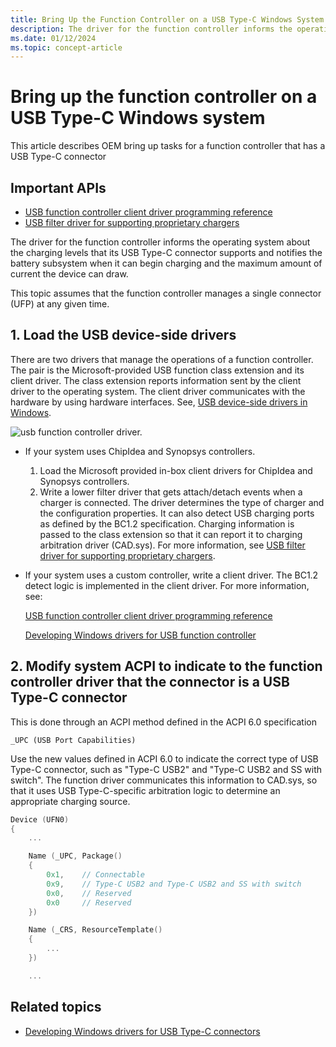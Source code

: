 ```yaml
---
title: Bring Up the Function Controller on a USB Type-C Windows System
description: The driver for the function controller informs the operating system about the charging levels that its USB Type-C connector supports and notifies the battery subsystem when it can begin charging and the maximum amount of current the device can draw.
ms.date: 01/12/2024
ms.topic: concept-article
---
```


# Bring up the function controller on a USB Type-C Windows system

This article describes OEM bring up tasks for a function controller that has a USB Type-C connector

## Important APIs

- [USB function controller client driver programming reference](/previous-versions/windows/hardware/drivers/mt188010(v=vs.85))
- [USB filter driver for supporting proprietary chargers](/previous-versions/windows/hardware/drivers/mt188012(v=vs.85))

The driver for the function controller informs the operating system about the charging levels that its USB Type-C connector supports and notifies the battery subsystem when it can begin charging and the maximum amount of current the device can draw.

This topic assumes that the function controller manages a single connector (UFP) at any given time.

## 1. Load the USB device-side drivers

There are two drivers that manage the operations of a function controller. The pair is the Microsoft-provided USB function class extension and its client driver. The class extension reports information sent by the client driver to the operating system. The client driver communicates with the hardware by using hardware interfaces. See, [USB device-side drivers in Windows](usb-device-side-drivers-in-windows.md).

![usb function controller driver.](images/function-controller.png)

- If your system uses ChipIdea and Synopsys controllers.
    1. Load the Microsoft provided in-box client drivers for ChipIdea and Synopsys controllers.
    1. Write a lower filter driver that gets attach/detach events when a charger is connected. The driver determines the type of charger and the configuration properties. It can also detect USB charging ports as defined by the BC1.2 specification. Charging information is passed to the class extension so that it can report it to charging arbitration driver (CAD.sys). For more information, see [USB filter driver for supporting proprietary chargers](/previous-versions/windows/hardware/drivers/mt188012(v=vs.85)).
- If your system uses a custom controller, write a client driver. The BC1.2 detect logic is implemented in the client driver. For more information, see:

    [USB function controller client driver programming reference](/previous-versions/windows/hardware/drivers/mt188010(v=vs.85))

    [Developing Windows drivers for USB function controller](developing-windows-drivers-for-usb-function-controllers.md)

## 2. Modify system ACPI to indicate to the function controller driver that the connector is a USB Type-C connector

This is done through an ACPI method defined in the ACPI 6.0 specification

`_UPC (USB Port Capabilities)`

Use the new values defined in ACPI 6.0 to indicate the correct type of USB Type-C connector, such as "Type-C USB2" and "Type-C USB2 and SS with switch". The function driver communicates this information to CAD.sys, so that it uses USB Type-C-specific arbitration logic to determine an appropriate charging source.

```cpp
Device (UFN0)
{
    ...

    Name (_UPC, Package()
    {
        0x1,    // Connectable
        0x9,    // Type-C USB2 and Type-C USB2 and SS with switch
        0x0,    // Reserved
        0x0     // Reserved
    })

    Name (_CRS, ResourceTemplate()
    {
        ...
    })

    ...
```

## Related topics

- [Developing Windows drivers for USB Type-C connectors](developing-windows-drivers-for-usb-type-c-connectors.md)
